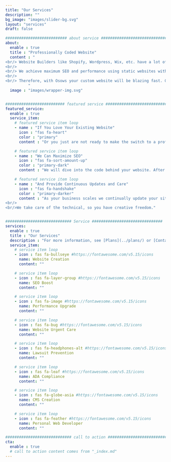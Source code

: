 ```yaml
---
title: "Our Services"
description: ""
bg_image: "images/slider-bg.svg"
layout: "services"
draft: false

########################### about service #############################
about:
  enable : true
  title : "Professionally Coded Website"
  content : "
<br/> Website Builders like Shopify, Wordpress, Wix, etc. have a lot of extra code. Whilst this code makes it easy to build a website, the website built from it is slowed down for the user.
<br/>
<br/> We achieve maximum SEO and performance using static websites with dynamic capabilities. This means our sites are lean. They load rapidly and do not lack capability.
<br/>
<br/> Therefore, with Osows your custom website will be blazing fast. Google will favor it and your users will love it, thus leading to exponential conversion rates and a massive boost in revenue over time.
          "
  image : "images/wrapper-img.svg"


########################## featured service ############################
featured_service:
  enable : true
  service_item:
    # featured service item loop
    - name : "If You Love Your Existing Website"
      icon : "fas fa-heart"
      color : "primary"
      content : "Or you just are not ready to make the switch to a professionally coded website."

    # featured service item loop
    - name : "We Can Maximize SEO"
      icon : "fas fa-sort-amount-up"
      color : "primary-dark"
      content : "We will dive into the code behind your website. After removing unnecessary clunk and making a few tweaks, it will perform as best as it possibly can."

    # featured service item loop
    - name : "And Provide Continuous Updates and Care"
      icon : "fas fa-handshake"
      color : "primary-darker"
      content : "As your business scales we continually update your site to maintain SEO.
<br/>
<br/>We take care of the technical, so you have creative freedom."


############################# Service ###############################
services:
  enable : true
  title : "Our Services"
  description : "For more information, see [Plans](../plans/) or [Contact Us](../contact/)!"
  service_item:
    # service item loop
    - icon : fas fa-bullseye #https://fontawesome.com/v5.15/icons
      name: Website Creation
      content: ""

    # service item loop
    - icon : fas fa-layer-group #https://fontawesome.com/v5.15/icons
      name: SEO Boost
      content: ""

    # service item loop
    - icon : fas fa-image #https://fontawesome.com/v5.15/icons
      name: Performance Upgrade
      content: ""

    # service item loop
    - icon : fas fa-bug #https://fontawesome.com/v5.15/icons
      name: Website Urgent Care
      content: ""

    # service item loop
    - icon : fas fa-headphones-alt #https://fontawesome.com/v5.15/icons
      name: Lawsuit Prevention
      content: ""

    # service item loop
    - icon : fas fa-leaf #https://fontawesome.com/v5.15/icons
      name: ADA Compliance
      content: ""

    # service item loop
    - icon : fas fa-globe-asia #https://fontawesome.com/v5.15/icons
      name: CMS Creation
      content: ""

    # service item loop
    - icon : fas fa-feather #https://fontawesome.com/v5.15/icons
      name: Personal Web Developer
      content: ""

############################# call to action #################################
cta:
  enable : true
  # call to action content comes from "_index.md"
---
```

